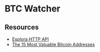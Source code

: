 # BTC Watcher

## Resources
- [Esplora HTTP API](https://github.com/blockstream/esplora/blob/master/API.md)
- [The 15 Most Valuable Bitcoin Addresses](https://www.visualcapitalist.com/visualizing-the-15-most-valuable-bitcoin-addresses/#google_vignette)